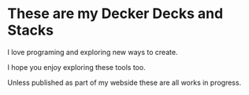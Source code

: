These are my Decker Decks and Stacks
====================================

I love programing and exploring new ways to create.

I hope you enjoy exploring these tools too.

Unless published as part of my webside these are all works in progress.

